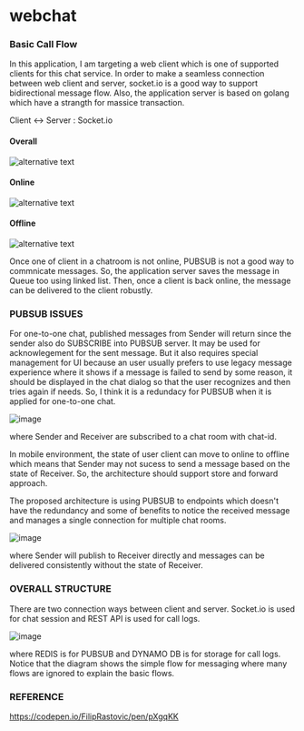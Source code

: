 # webchat

### Basic Call Flow

In this application, I am targeting a web client which is one of supported clients for this chat service.
In order to make a seamless connection between web client and server, socket.io is a good way to support bidirectional message flow. Also, the application server is based on golang which have a strangth for massice transaction. 

Client <-> Server : Socket.io
 
#### Overall
![alternative text](http://www.plantuml.com/plantuml/png/ZP51Rnen48Nlyoj6N0AAKgKvzX352oZPfWbHbYZgqNWdO64yr9vDIwl-zthPRHOeKiC5yTutVc-6goWwIBLo49VMhtNGApHEnuY_0DCdqsOv3rpvSiYE0pulhD3MKI7mzqRCNA8Qd4D9uL1L8i7EAg7Si2_iJy9p-0qdNMAKZIECYJ87NQ9G89RDceP7gnn5y_UZu_UZwd-eivvg43d8WW5En8eZxENUYjLYsVTWOKl25sQPyGy0ROG3glOx0p3i79aQZVXCCxLUxslvtSU3tnTGQj4p7Gb76S2tYYh2n_4eBr0L-3Y27V_hlRgR02WyExjidyTFU3ETFk3rU8fzntFh1mYjbQ1HbW2p8BF4L-riQMK3ITiTdzp2sq3ILP8kpiydjmZ_93LH3qyfgY31Xy0lrX6gGPUO6YUmTeSwvNP6sxuszIjriqtAPNsPkYfxJqQm7zaiIJvO7a1okeUVicBuc6VZUd2xntR1G5eexQabCAy0zZUytksA_Ng90UnNFZrjkAvM8Ac2x-Ps1xBcHfYErFzSJEu7s4QclpDPlLMSz_PMW6JitI2I_CLcsYohTSkqUwORPr_ouWPLGm4azUr8hTJU9JkQU4M-h5Rk3m00)

#### Online
![alternative text](http://www.plantuml.com/plantuml/png/ZPF1RXen48RlynGZBcaEI8LZ3rNMGDMLcZPYXQeUZNSIh1WFjMTBQTLthxUBHHojL3Y0_Czd_zySk8kYWtHxXqOxz-Zu2F7P-eCEUe_6wHZnDs3wA6sUdm9tlbsmuu1VTrRetwGAWOz3g5oY1fn3I-5rMea4k-s4QiE-iRy8ty8VkBaqHZavIj_1cbuANaue4ClfG8jHbL6qlXvTNOzM_qETzTI3o45s370ZLXpXHEbe3NvmVCJPL7WwmpSF6zLirEtj17Qs9NnabYt_1D16E61r_bK0XfqZ8vPznFf-zkey1_ZUKKUuNYth1gi6rqk0LelUwaYu_FQvkly2KE7qVNyRtw5Xxya8zASKhfSfIoRDObshLIe6DR3pWfsFiAfuTxAFJnCKHfMV7ihJA0e76W0eUXyswbFTV4ILXodDvJawTwjBebumBJdxWy9f08lMD2AXivVsRTQuNCbtIfcgGBBHh6pBQrJZSIbHbggyJY3TZkvauy7faPNo1WKmwf-1KZ_7XNsHZijVY3loRV_t1FWB)

#### Offline

![alternative text](http://www.plantuml.com/plantuml/png/ZPB1QXin48RlynGJNz8S5keSVGXPsIvTQDhY9PGUPUtO5fOrhZGRrorzzqe8iziGg4zYllbcz6lPnoWwI7zmQBHp6ySdY7lhZphe0ngdOyJVW8YejDbl0_U-cxFZWDzsLWXofmw1JmKgbwoYS-WelAQrIB3hNgWnx5lxY_0z_87RuSOePqSOasLoA1XtA13B-KZpjwEyfJRNgylhrVf_ghEUieWSPCS0jsB54KwKZjRW1ySdd5R2rHJVVNrMxREwkvl0pdQ46sPPyqy0ROG3rb1E1M3OEJ9YsKTidgQlwdk07ptrXAlbeccnRd6r0EYqwBMEX8lld-kdBm0rLWzv6cTesFiq3wbACEc9jIdCVDMe9TO0ghZtU7CpsECDaqFSJb0OrML9kIQrOWfDHO3H3NbJUl2dfls8wjzsuWdEyAJtLFL7W5ndhiPGNGXlDlaZLm_iypbAEygQoY7L30D9iFH29Ls71ufHRmcW2CE24kmohWQYHav7phvGE5_4qUjJYuJA40B08_ak_ym0Vm40)

Once one of client in a chatroom is not online, PUBSUB is not a good way to commnicate messages. So, the application server saves the message in Queue too using linked list. Then, once a client is back online, the message can be delivered to the client robustly.

### PUBSUB ISSUES

For one-to-one chat, published messages from Sender will return since the sender also do SUBSCRIBE into PUBSUB server.
It may be used for acknowlegement for the sent message. But it also requires special management for UI because an user usually prefers to use legacy message experience where it shows if a message is failed to send by some reason, it should be displayed in the chat dialog so that the user recognizes and then tries again if needs.
So, I think it is a redundacy for PUBSUB when it is applied for one-to-one chat.

![image](https://user-images.githubusercontent.com/52392004/82962776-2801c100-9ffc-11ea-91bc-ebb94843d553.png)

where Sender and Receiver are subscribed to a chat room with chat-id.

In mobile environment, the state of user client can move to online to offline which means that Sender may not sucess to send a message based on the state of Receiver. So, the architecture should support store and forward approach.

The proposed architecture is using PUBSUB to endpoints which doesn't have the redundancy and some of benefits to notice the received message and manages a single connection for multiple chat rooms.

![image](https://user-images.githubusercontent.com/52392004/82962567-89756000-9ffb-11ea-8e5a-7eb737fd6f37.png)

where Sender will publish to Receiver directly and messages can be delivered consistently without the state of Receiver.

### OVERALL STRUCTURE

There are two connection ways between client and server. Socket.io is used for chat session and REST API is used for call logs.

![image](https://user-images.githubusercontent.com/52392004/82965685-c6455500-a003-11ea-91ed-974b845d856d.png)

where REDIS is for PUBSUB and DYNAMO DB is for storage for call logs. Notice that the diagram shows the simple flow for messaging where many flows are ignored to explain the basic flows.


### REFERENCE

https://codepen.io/FilipRastovic/pen/pXgqKK
